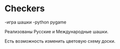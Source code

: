 # Checkers
-игра шашки
-python pygame


Реализованы Русские и Международные шашки.

Есть возможность изменить цветовую схему доски.
